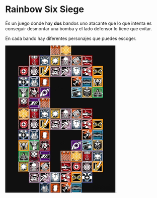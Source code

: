 # Rainbow Six Siege

És un juego donde hay **dos** bandos uno atacante que lo que intenta es conseguir desmontar una bomba y el lado defensor lo tiene que evitar.

En cada bando hay diferentes personajes que puedes escoger.

![Personajes R6](R6.png).

